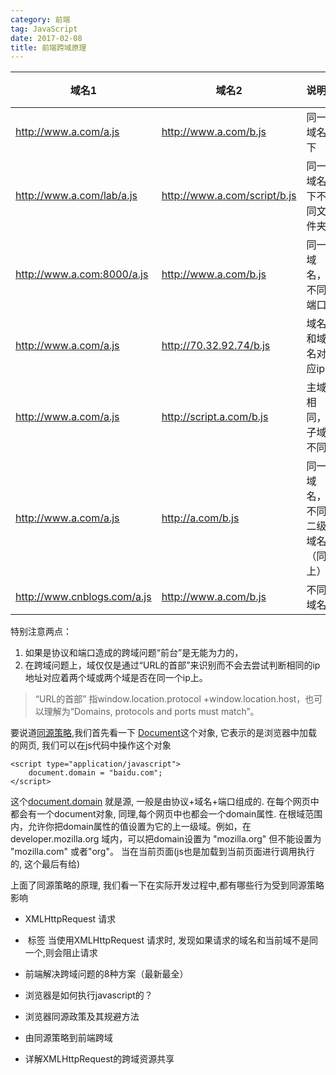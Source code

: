 ```yaml
---
category: 前端
tag: JavaScript
date: 2017-02-08
title: 前端跨域原理
---
```



| 域名1 | 域名2    | 说明      | 是否允许通信 |
|--------|----------|----------|----------|
| http://www.a.com/a.js |  http://www.a.com/b.js| 同一域名下 | 允许 |
| http://www.a.com/lab/a.js | http://www.a.com/script/b.js| 同一域名下不同文件夹 | 允许 |
| http://www.a.com:8000/a.js | http://www.a.com/b.js | 同一域名，不同端口 | 不允许 |
| http://www.a.com/a.js | http://70.32.92.74/b.js | 域名和域名对应ip | 不允许 |
| http://www.a.com/a.js | http://script.a.com/b.js | 主域相同，子域不同 | 不允许 |
| http://www.a.com/a.js | http://a.com/b.js | 同一域名，不同二级域名（同上） | 不允许（cookie这种情况下也不允许访问）|
| http://www.cnblogs.com/a.js | http://www.a.com/b.js| 不同域名| 不允许|


特别注意两点：
1. 如果是协议和端口造成的跨域问题“前台”是无能为力的，
2. 在跨域问题上，域仅仅是通过“URL的首部”来识别而不会去尝试判断相同的ip地址对应着两个域或两个域是否在同一个ip上。

> “URL的首部” 指window.location.protocol +window.location.host，也可以理解为“Domains, protocols and ports must match”。

要说道[同源策略](https://developer.mozilla.org/zh-CN/docs/Web/Security/Same-origin_policy),我们首先看一下 [Document](https://developer.mozilla.org/zh-CN/docs/Web/API/Document)这个对象, 它表示的是浏览器中加载的网页, 我们可以在js代码中操作这个对象

```
<script type="application/javascript">
    document.domain = "baidu.com";
</script>
```

这个[document.domain](https://developer.mozilla.org/zh-CN/docs/Web/API/Document/domain) 就是源, 一般是由协议+域名+端口组成的.
在每个网页中都会有一个document对象, 同理,每个网页中也都会一个domain属性.
在根域范围内，允许你把domain属性的值设置为它的上一级域。例如，在 developer.mozilla.org 域内，可以把domain设置为 "mozilla.org" 但不能设置为 "mozilla.com" 或者"org"。
当在当前页面(js也是加载到当前页面进行调用执行的, 这个最后有给)

上面了同源策略的原理, 我们看一下在实际开发过程中,都有哪些行为受到同源策略影响
* XMLHttpRequest 请求
* <img> 标签
当使用XMLHttpRequest 请求时, 发现如果请求的域名和当前域不是同一个,则会阻止请求

* 前端解决跨域问题的8种方案（最新最全）
* 浏览器是如何执行javascript的？
* 浏览器同源政策及其规避方法
* 由同源策略到前端跨域
* 详解XMLHttpRequest的跨域资源共享
